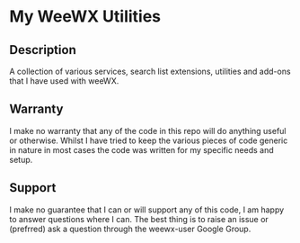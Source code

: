 # My WeeWX Utilities #

## Description ##

A collection of various services, search list extensions, utilities and add-ons that I have used with weeWX.

## Warranty ##

I make no warranty that any of the code in this repo will do anything useful or otherwise. Whilst I have tried to keep the various pieces of code generic in nature in most cases the code was written for my specific needs and setup.

## Support ##

I make no guarantee that I can or will support any of this code, I am happy to answer questions where I can. The best thing is to raise an issue or (prefrred) ask a question through the weewx-user Google Group.  

